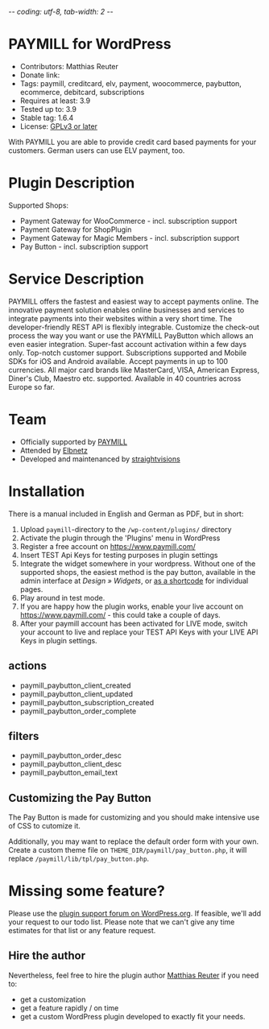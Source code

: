 -*- coding: utf-8, tab-width: 2 -*-

PAYMILL for WordPress
=====================
* Contributors: Matthias Reuter
* Donate link:
* Tags: paymill, creditcard, elv, payment, woocommerce, paybutton, ecommerce, debitcard, subscriptions
* Requires at least: 3.9
* Tested up to: 3.9
* Stable tag: 1.6.4
* License: [GPLv3 or later](http://www.gnu.org/licenses/gpl-3.0.html)

With PAYMILL you are able to provide credit card based payments for your customers.
German users can use ELV payment, too.

Plugin Description
==================

Supported Shops:

* Payment Gateway for WooCommerce - incl. subscription support
* Payment Gateway for ShopPlugin
* Payment Gateway for Magic Members - incl. subscription support
* Pay Button - incl. subscription support

Service Description
===================

PAYMILL offers the fastest and easiest way to accept payments online.
The innovative payment solution enables online businesses and services to integrate payments into their websites within a very short time.
The developer-friendly REST API is flexibly integrable.
Customize the check-out process the way you want or use the PAYMILL PayButton which allows an even easier integration.
Super-fast account activation within a few days only.
Top-notch customer support.
Subscriptions supported and Mobile SDKs for iOS and Android available.
Accept payments in up to 100 currencies.
All major card brands like MasterCard, VISA, American Express, Diner's Club, Maestro etc. supported.
Available in 40 countries across Europe so far.


Team
====
* Officially supported by [PAYMILL](https://paymill.com)
* Attended by [Elbnetz](http://elbnetz.com)
* Developed and maintenanced by [straightvisions](http://straightvisions.com)


Installation
============

There is a manual included in English and German as PDF, but in short:

1. Upload `paymill`-directory to the `/wp-content/plugins/` directory
2. Activate the plugin through the 'Plugins' menu in WordPress
3. Register a free account on https://www.paymill.com/
4. Insert TEST Api Keys for testing purposes in plugin settings
5. Integrate the widget somewhere in your wordpress. Without one of the supported shops, the easiest method is the pay button, available in the admin interface at _Design » Widgets_, or [as a shortcode](FAQ.md) for individual pages.
6. Play around in test mode.
7. If you are happy how the plugin works, enable your live account on https://www.paymill.com/ - this could take a couple of days.
8. After your paymill account has been activated for LIVE mode, switch your account to live and replace your TEST API Keys with your LIVE API Keys in plugin settings.

actions
-------
* paymill_paybutton_client_created
* paymill_paybutton_client_updated
* paymill_paybutton_subscription_created
* paymill_paybutton_order_complete

filters
-------
* paymill_paybutton_order_desc
* paymill_paybutton_client_desc
* paymill_paybutton_email_text

Customizing the Pay Button
--------------------------

The Pay Button is made for customizing and you should make intensive use of CSS to cutomize it.

Additionally, you may want to replace the default order form with your own.
Create a custom theme file on `THEME_DIR/paymill/pay_button.php`,
it will replace `/paymill/lib/tpl/pay_button.php`.


Missing some feature?
=====================

Please use the [plugin support forum on WordPress.org](http://wordpress.org/support/plugin/paymill).
If feasible, we'll add your request to our todo list.
Please note that we can't give any time estimates for that list or any feature request.

Hire the author
---------------
Nevertheless, feel free to hire the plugin author [Matthias Reuter](mailto:info@straightvisions.com) if you need to:
* get a customization
* get a feature rapidly / on time
* get a custom WordPress plugin developed to exactly fit your needs.
